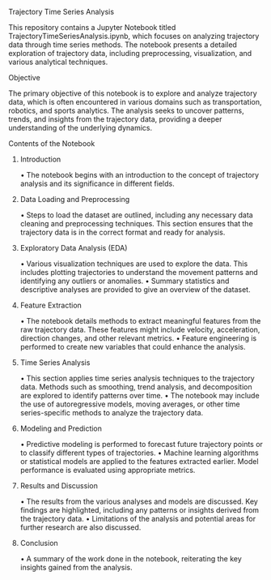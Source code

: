 Trajectory Time Series Analysis

This repository contains a Jupyter Notebook titled TrajectoryTimeSeriesAnalysis.ipynb, which focuses on analyzing trajectory data through time series methods. The notebook presents a detailed exploration of trajectory data, including preprocessing, visualization, and various analytical techniques.

Objective

The primary objective of this notebook is to explore and analyze trajectory data, which is often encountered in various domains such as transportation, robotics, and sports analytics. The analysis seeks to uncover patterns, trends, and insights from the trajectory data, providing a deeper understanding of the underlying dynamics.

Contents of the Notebook

1. Introduction

	•	The notebook begins with an introduction to the concept of trajectory analysis and its significance in different fields.

2. Data Loading and Preprocessing

	•	Steps to load the dataset are outlined, including any necessary data cleaning and preprocessing techniques. This section ensures that the trajectory data is in the correct format and ready for analysis.

3. Exploratory Data Analysis (EDA)

	•	Various visualization techniques are used to explore the data. This includes plotting trajectories to understand the movement patterns and identifying any outliers or anomalies.
	•	Summary statistics and descriptive analyses are provided to give an overview of the dataset.

4. Feature Extraction

	•	The notebook details methods to extract meaningful features from the raw trajectory data. These features might include velocity, acceleration, direction changes, and other relevant metrics.
	•	Feature engineering is performed to create new variables that could enhance the analysis.

5. Time Series Analysis

	•	This section applies time series analysis techniques to the trajectory data. Methods such as smoothing, trend analysis, and decomposition are explored to identify patterns over time.
	•	The notebook may include the use of autoregressive models, moving averages, or other time series-specific methods to analyze the trajectory data.

6. Modeling and Prediction

	•	Predictive modeling is performed to forecast future trajectory points or to classify different types of trajectories.
	•	Machine learning algorithms or statistical models are applied to the features extracted earlier. Model performance is evaluated using appropriate metrics.

7. Results and Discussion

	•	The results from the various analyses and models are discussed. Key findings are highlighted, including any patterns or insights derived from the trajectory data.
	•	Limitations of the analysis and potential areas for further research are also discussed.

8. Conclusion

	•	A summary of the work done in the notebook, reiterating the key insights gained from the analysis.
